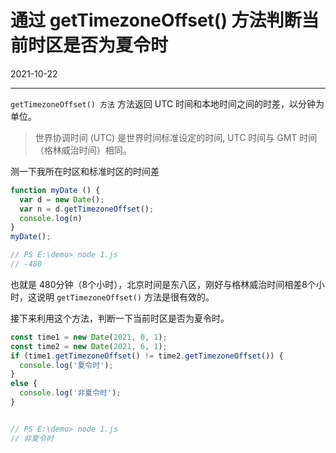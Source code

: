 # 通过 getTimezoneOffset() 方法判断当前时区是否为夏令时

2021-10-22  


---






`getTimezoneOffset() 方法` 方法返回 UTC 时间和本地时间之间的时差，以分钟为单位。

>世界协调时间 (UTC) 是世界时间标准设定的时间, UTC 时间与 GMT 时间（格林威治时间）相同。

测一下我所在时区和标准时区的时间差

```js
function myDate () {
  var d = new Date();
  var n = d.getTimezoneOffset();
  console.log(n)
}
myDate();

// PS E:\demo> node 1.js
// -480
```

也就是 480分钟（8个小时），北京时间是东八区，刚好与格林威治时间相差8个小时，这说明 `getTimezoneOffset()` 方法是很有效的。

接下来利用这个方法，判断一下当前时区是否为夏令时。

```js
const time1 = new Date(2021, 0, 1);
const time2 = new Date(2021, 6, 1);
if (time1.getTimezoneOffset() != time2.getTimezoneOffset()) {
  console.log('夏令时');
}
else {
  console.log('非夏令时');
}


// PS E:\demo> node 1.js
// 非夏令时
```
